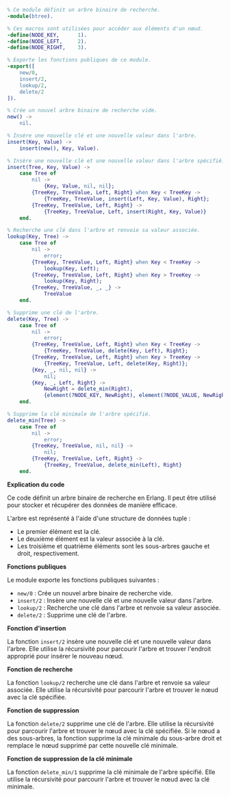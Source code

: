 ```erlang
% Ce module définit un arbre binaire de recherche.
-module(btree).

% Ces macros sont utilisées pour accéder aux éléments d'un nœud.
-define(NODE_KEY,      1).
-define(NODE_LEFT,     2).
-define(NODE_RIGHT,    3).

% Exporte les fonctions publiques de ce module.
-export([
    new/0,
    insert/2,
    lookup/2,
    delete/2
]).

% Crée un nouvel arbre binaire de recherche vide.
new() ->
    nil.

% Insère une nouvelle clé et une nouvelle valeur dans l'arbre.
insert(Key, Value) ->
    insert(new(), Key, Value).

% Insère une nouvelle clé et une nouvelle valeur dans l'arbre spécifié.
insert(Tree, Key, Value) ->
    case Tree of
        nil ->
            {Key, Value, nil, nil};
        {TreeKey, TreeValue, Left, Right} when Key < TreeKey ->
            {TreeKey, TreeValue, insert(Left, Key, Value), Right};
        {TreeKey, TreeValue, Left, Right} ->
            {TreeKey, TreeValue, Left, insert(Right, Key, Value)}
    end.

% Recherche une clé dans l'arbre et renvoie sa valeur associée.
lookup(Key, Tree) ->
    case Tree of
        nil ->
            error;
        {TreeKey, TreeValue, Left, Right} when Key < TreeKey ->
            lookup(Key, Left);
        {TreeKey, TreeValue, Left, Right} when Key > TreeKey ->
            lookup(Key, Right);
        {TreeKey, TreeValue, _, _} ->
            TreeValue
    end.

% Supprime une clé de l'arbre.
delete(Key, Tree) ->
    case Tree of
        nil ->
            error;
        {TreeKey, TreeValue, Left, Right} when Key < TreeKey ->
            {TreeKey, TreeValue, delete(Key, Left), Right};
        {TreeKey, TreeValue, Left, Right} when Key > TreeKey ->
            {TreeKey, TreeValue, Left, delete(Key, Right)};
        {Key, _, nil, nil} ->
            nil;
        {Key, _, Left, Right} ->
            NewRight = delete_min(Right),
            {element(?NODE_KEY, NewRight), element(?NODE_VALUE, NewRight), Left, NewRight}
    end.

% Supprime la clé minimale de l'arbre spécifié.
delete_min(Tree) ->
    case Tree of
        nil ->
            error;
        {TreeKey, TreeValue, nil, nil} ->
            nil;
        {TreeKey, TreeValue, Left, Right} ->
            {TreeKey, TreeValue, delete_min(Left), Right}
    end.
```

**Explication du code**

Ce code définit un arbre binaire de recherche en Erlang. Il peut être utilisé pour stocker et récupérer des données de manière efficace.

L'arbre est représenté à l'aide d'une structure de données tuple :

* Le premier élément est la clé.
* Le deuxième élément est la valeur associée à la clé.
* Les troisième et quatrième éléments sont les sous-arbres gauche et droit, respectivement.

**Fonctions publiques**

Le module exporte les fonctions publiques suivantes :

* `new/0` : Crée un nouvel arbre binaire de recherche vide.
* `insert/2` : Insère une nouvelle clé et une nouvelle valeur dans l'arbre.
* `lookup/2` : Recherche une clé dans l'arbre et renvoie sa valeur associée.
* `delete/2` : Supprime une clé de l'arbre.

**Fonction d'insertion**

La fonction `insert/2` insère une nouvelle clé et une nouvelle valeur dans l'arbre. Elle utilise la récursivité pour parcourir l'arbre et trouver l'endroit approprié pour insérer le nouveau nœud.

**Fonction de recherche**

La fonction `lookup/2` recherche une clé dans l'arbre et renvoie sa valeur associée. Elle utilise la récursivité pour parcourir l'arbre et trouver le nœud avec la clé spécifiée.

**Fonction de suppression**

La fonction `delete/2` supprime une clé de l'arbre. Elle utilise la récursivité pour parcourir l'arbre et trouver le nœud avec la clé spécifiée. Si le nœud a des sous-arbres, la fonction supprime la clé minimale du sous-arbre droit et remplace le nœud supprimé par cette nouvelle clé minimale.

**Fonction de suppression de la clé minimale**

La fonction `delete_min/1` supprime la clé minimale de l'arbre spécifié. Elle utilise la récursivité pour parcourir l'arbre et trouver le nœud avec la clé minimale.